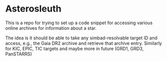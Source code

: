 # Asterosleuth

This is a repo for trying to set up a code snippet for accessing various online archives for information about a star. 

The idea is it should be able to take any simbad-resolvable target ID and access, e.g., the Gaia DR2 archive and retrieve that archive entry. Similarly for KIC, EPIC, TIC targets and maybe more in future (GRD1, GRD3, PanSTARRS)
